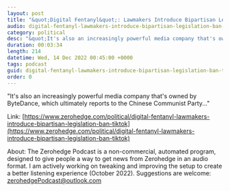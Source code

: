 ```yaml
---
layout: post
title: "&quot;Digital Fentanyl&quot;: Lawmakers Introduce Bipartisan Legislation To Ban TikTok"
audio: digital-fentanyl-lawmakers-introduce-bipartisan-legislation-ban-tiktok-0
category: political
desc: "&quot;It's also an increasingly powerful media company that's owned by ByteDance, which ultimately reports to the Chinese Communist Party...&quot;"
duration: 00:03:34
length: 214
datetime: Wed, 14 Dec 2022 00:45:00 +0000
tags: podcast
guid: digital-fentanyl-lawmakers-introduce-bipartisan-legislation-ban-tiktok-0
order: 0
---
```

&quot;It's also an increasingly powerful media company that's owned by ByteDance, which ultimately reports to the Chinese Communist Party...&quot;

Link: [https://www.zerohedge.com/political/digital-fentanyl-lawmakers-introduce-bipartisan-legislation-ban-tiktok](https://www.zerohedge.com/political/digital-fentanyl-lawmakers-introduce-bipartisan-legislation-ban-tiktok)

About: The Zerohedge Podcast is a non-commercial, automated program, designed to give people a way to get news from Zerohedge in an audio format.  I am actively working on tweaking and improving the setup to create a better listening experience (October 2022).  Suggestions are welcome: [zerohedgePodcast@outlook.com](mailto:zerohedgePodcast@outlook.com)